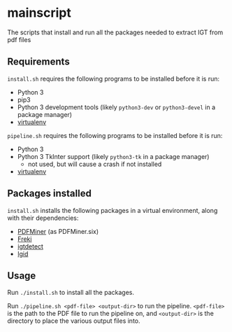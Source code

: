# mainscript
The scripts that install and run all the packages needed to extract IGT from pdf files

## Requirements

`install.sh` requires the following programs to be installed before it is run:

- Python 3
- pip3
- Python 3 development tools (likely `python3-dev` or `python3-devel` in a package manager)
- [virtualenv][]

`pipeline.sh` requires the following programs to be installed before it is run:

- Python 3
- Python 3 TkInter support (likely `python3-tk` in a package manager)
	- not used, but will cause a crash if not installed
- [virtualenv][]

## Packages installed

`install.sh` installs the following packages in a virtual environment, along with their dependencies:

- [PDFMiner][] (as PDFMiner.six)
- [Freki][]
- [igtdetect][]
- [lgid][]

## Usage

Run `./install.sh` to install all the packages.

Run `./pipeline.sh <pdf-file> <output-dir>` to run the pipeline. `<pdf-file>` is the path
to the PDF file to run the pipeline on, and `<output-dir>` is the directory to place
the various output files into.

[virtualenv]: https://virtualenv.pypa.io/
[ODIN]: http://depts.washington.edu/uwcl/odin/
[PDFMiner]: https://github.com/pdfminer/pdfminer.six
[Freki]: https://github.com/xigt/freki
[igtdetect]: https://github.com/xigt/igtdetect
[lgid]: https://github.com/xigt/lgid
